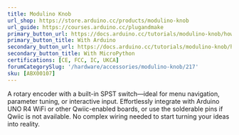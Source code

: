 ```yaml
---
title: Modulino Knob
url_shop: https://store.arduino.cc/products/modulino-knob
url_guide: https://courses.arduino.cc/plugandmake
primary_button_url: https://docs.arduino.cc/tutorials/modulino-knob/how-knob-ardu/
primary_button_title: With Arduino
secondary_button_url: https://docs.arduino.cc/tutorials/modulino-knob/how-knob-mp/
secondary_button_title: With MicroPython
certifications: [CE, FCC, IC, UKCA]
forumCategorySlug: '/hardware/accessories/modulino-knob/217'
sku: [ABX00107]
---
```


A rotary encoder with a built-in SPST switch—ideal for menu navigation, parameter tuning, or interactive input. Effortlessly integrate with Arduino UNO R4 WiFi or other Qwiic-enabled boards, or use the solderable pins if Qwiic is not available. No complex wiring needed to start turning your ideas into reality.
